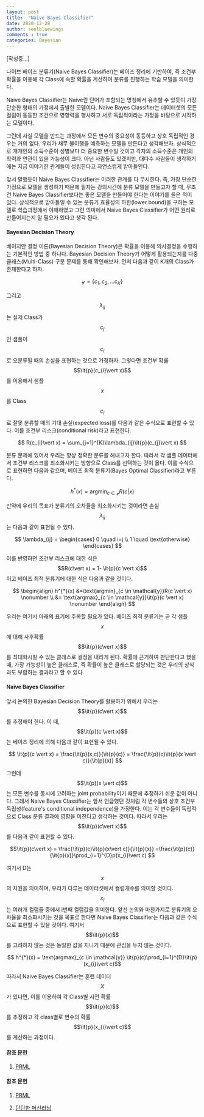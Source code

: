 ```yaml
---
layout: post
title:  "Naive Bayes Classifier"
date: 2020-12-28
author: seolbluewings
comments : true
categories: Bayesian
---
```


[작성중...]

나이브 베이즈 분류기(Naive Bayes Classifier)는 베이즈 정리에 기반하여, 즉 조건부 확률을 이용해 각 Class에 속할 확률을 계산하여 분류를 진행하는 학습 모델을 의미한다.

Naive Bayes Classifier는 Naive란 단어가 포함되는 명칭에서 유추할 수 있듯이 가장 단순한 형태의 가정에서 출발한 모델이다. Naive Bayes Classifier는 데이터셋의 모든 컬럼이 동등한 조건으로 영향력을 행사하고 서로 독립적이라는 가정을 바탕으로 시작하는 모델이다.

그런데 사실 모델을 만드는 과정에서 모든 변수의 중요성이 동등하고 상호 독립적인 경우는 거의 없다. 우리가 채무 불이행을 예측하는 모델을 만든다고 생각해보자. 상식적으로 개개인의 소득수준이 성별보다 더 중요한 변수일 것이고 각자의 소득수준은 개인의 학력과 연관이 있을 가능성이 크다. 아닌 사람들도 있겠지만, 대다수 사람들이 생각하기에는 지금 이야기한 관계들이 성립한다고 자연스럽게 받아들인다.

앞서 말했듯이 Naive Bayes Classifier는 이러한 관계를 다 무시한다. 즉, 가장 단순한 가정으로 모델을 생성하기 때문에 필자는 강의시간에 분류 모델을 만들고자 할 때, 무조건 Naive Bayes Classifier보다는 좋은 모델을 만들어야 한다는 이야기를 들은 적이 있다. 상식적으로 받아들일 수 있는 분류기 효율성의 하한(lower bound)을 구하는 모델로 학습과정에서 이해하였고 그런 의미에서 Naive Bayes Classifier가 어떤 원리로 만들어지는지 알 필요가 있다고 생각 된다.

#### Bayesian Decision Theory

베이지안 결정 이론(Bayesian Decision Theory)은 확률을 이용해 의사결정을 수행하는 기본적인 방법 중 하나다. Bayesian Decision Theory가 어떻게 활용되는지를 다중 클래스(Multi-Class) 구분 문제를 통해 확인해보자. 먼저 다음과 같이 K개의 Class가 존재한다고 하자.

$$ \mathcal{y} = \{c_{1},c_{2},...c_{K}\}$$

그리고 $$\lambda_{ij}$$는 실제 Class가 $$c_{j}$$인 샘플이 $$c_{i}$$로 오분류될 때의 손실을 표현하는 것으로 가정하자. 그렇다면 조건부 확률 $$\it{p}(c_{i}\vert x)$$ 를 이용해서 샘플 $$x$$를 Class $$c_{i}$$로 잘못 분류할 때의 기대 손실(expected loss)를 다음과 같은 수식으로 표현할 수 있다. 이를 조건부 리스크(conditional risk)라고 표현한다.

$$ R(c_{i}\vert x) = \sum_{j=1}^{K}\lambda_{ij}\it{p}(c_{j}\vert x) $$

분류 문제에 있어서 우리는 항상 정확한 분류를 해내고자 한다. 따라서 각 샘플 데이터에서 조건부 리스크를 최소화시키는 방향으로 Class를 선택하는 것이 옳다. 이를 수식으로 표현하면 다음과 같으며, 베이즈 최적 분류기(Bayes Optimal Classifier)라고 부른다.

$$ h^{*}(x) = \text{argmin}_{c \in \mathcal{y}} R(c\vert x)$$

만약에 우리의 목표가 분류기의 오차율을 최소화시키는 것이라면 손실 $$\lambda_{ij}$$는 다음과 같이 표현될 수 있다.

$$
\lambda_{ij} =
\begin{cases}
0 \quad i=j \\
1 \quad \text{otherwise}
\end{cases}
$$

이를 반영하면 조건부 리스크에 대한 식은 $$R(c\vert x) = 1- \it{p}(c \vert x)$$ 이고 베이즈 최적 분류기에 대한 식은 다음과 같을 것이다.

$$
\begin{align}
h^{*}(x) &=\text{argmin}_{c \in \mathcal{y}}R(c \vert x) \nonumber \\
&= \text{argmax}_{c \in \mathcal{y}}\it{p}(c \vert x) \nonumber
\end{align}
$$

우리는 여기서 아래의 표기에 주목할 필요가 있다. 베이즈 최적 분류기는 곧 각 샘플 $$x$$에 대해 사후확률 $$\it{p}(c\vert x)$$를 최대화시킬 수 있는 클래스로 결정을 내리게 된다. 확률에 근거하여 판단한다고 했을 때, 가장 가능성이 높은 클래스로, 즉 확률이 높은 클래스로 할당되는 것은 우리의 상식과도 부합하는 결과라고 할 수 있다.

#### Naive Bayes Classifier

앞서 논의한 Bayesian Decision Theory를 활용하기 위해서 우리는 $$\it{p}(c\vert x)$$를 추정해야 한다. 이 때, $$\it{p}(c \vert x)$$는 베이즈 정리에 의해 다음과 같이 표현될 수 있다.

$$
\it{p}(c \vert x) = \frac{\it{p}(x,c)}{\it{p}(c)} = \frac{\it{p}(c)\it{p}(x \vert c)}{\it{p}(x)}
$$

그런데 $$\it{p}(x \vert c)$$는 모든 변수를 동시에 고려하는 joint probability이기 때문에 추정하기 쉬운 값이 아니다. 그래서 Naive Bayes Classifier는 앞서 언급했던 것처럼 각 변수들의 상호 조건부 독립성(feature's conditional independence)을 가정한다. 이는 각 변수들이 독립적으로 Class 분류 결과에 영향을 미친다고 생각하는 것이다. 따라서 우리는 $$\it{p}(c\vert x)$$를 다음과 같이 표현할 수 있다.

$$\it{p}(c\vert x) = \frac{\it{p}(c)\it{p}(x\vert c)}{\it{p}(x)} =\frac{\it{p}(c)}{\it{p}(x)}\prod_{i=1}^{D}p(x_{i}\vert c) $$

여기서 D는 $$x$$의 차원을 의미하며, 우리가 다루는 데이터셋에서 컬럼개수를 의미할 것이다. $$x_{i}$$는 여러개 컬럼들 중에서 i번째 컬럼값을 의미한다. 앞선 논의와 마찬가지로 분류기의 오차율을 최소화시키는 것을 목표로 한다면 Naive Bayes Classifier는 다음과 같은 수식으로 표현할 수 있을 것이다. 여기서 $$\it{p}(x)$$를 고려하지 않는 것은 동일한 값을 지니기 때문에 관심을 두지 않는 것이다.

$$ h^{*}(x) = \text{argmax}_{c \in \mathcal{y}} \it{p}(c)\prod_{i=1}^{D}\it{p}(x_{i}\vert c)$$

따라서 Naive Bayes Classifier는 훈련 데이터 $$X$$가 있다면, 이를 이용하여 각 Class별 사전 확률 $$\it{p}(c)$$를 추정하고 각 class별로 변수의 확률 $$\it{p}(x_{i}\vert c)$$를 계산하는 과정이다.











#### 참조 문헌
1. [PRML](http://users.isr.ist.utl.pt/~wurmd/Livros/school/Bishop%20-%20Pattern%20Recognition%20And%20Machine%20Learning%20-%20Springer%20%202006.pdf) <br>






#### 참조 문헌
1. [PRML](http://users.isr.ist.utl.pt/~wurmd/Livros/school/Bishop%20-%20Pattern%20Recognition%20And%20Machine%20Learning%20-%20Springer%20%202006.pdf) <br>

2. [단단한 머신러닝](http://www.yes24.com/Product/Goods/88440860)